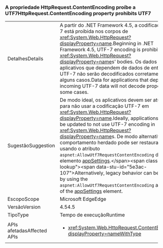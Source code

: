 ### <a name="httprequestcontentencoding-property-prohibits-utf7"></a><span data-ttu-id="5e3ac-101">A propriedade HttpRequest.ContentEncoding proíbe a UTF7</span><span class="sxs-lookup"><span data-stu-id="5e3ac-101">HttpRequest.ContentEncoding property prohibits UTF7</span></span>

|   |   |
|---|---|
|<span data-ttu-id="5e3ac-102">Detalhes</span><span class="sxs-lookup"><span data-stu-id="5e3ac-102">Details</span></span>|<span data-ttu-id="5e3ac-103">A partir do .NET Framework 4.5, a codificação UTF-7 está proibida nos corpos de <xref:System.Web.HttpRequest?displayProperty=name>.</span><span class="sxs-lookup"><span data-stu-id="5e3ac-103">Beginning in .NET Framework 4.5, UTF-7 encoding is prohibited in <xref:System.Web.HttpRequest?displayProperty=name>s' bodies.</span></span> <span data-ttu-id="5e3ac-104">Os dados para aplicativos que dependem de dados de entrada UTF-7 não serão decodificados corretamente em alguns casos.</span><span class="sxs-lookup"><span data-stu-id="5e3ac-104">Data for applications that depend on incoming UTF-7 data will not decode properly in some cases.</span></span>|
|<span data-ttu-id="5e3ac-105">Sugestão</span><span class="sxs-lookup"><span data-stu-id="5e3ac-105">Suggestion</span></span>|<span data-ttu-id="5e3ac-106">De modo ideal, os aplicativos devem ser atualizados para não usar a codificação UTF-7 em <xref:System.Web.HttpRequest?displayProperty=name>.</span><span class="sxs-lookup"><span data-stu-id="5e3ac-106">Ideally, applications should be updated to not use UTF-7 encoding in <xref:System.Web.HttpRequest?displayProperty=name>s.</span></span> <span data-ttu-id="5e3ac-107">De modo alternativo, o comportamento herdado pode ser restaurado usando o atributo <code>aspnet:AllowUtf7RequestContentEncoding</code> do elemento [appSettings](https://msdn.microsoft.com/library/hh975440(v=vs.110).aspx).</span><span class="sxs-lookup"><span data-stu-id="5e3ac-107">Alternatively, legacy behavior can be restored by using the <code>aspnet:AllowUtf7RequestContentEncoding</code> attribute of the [appSettings](https://msdn.microsoft.com/library/hh975440(v=vs.110).aspx) element.</span></span>|
|<span data-ttu-id="5e3ac-108">Escopo</span><span class="sxs-lookup"><span data-stu-id="5e3ac-108">Scope</span></span>|<span data-ttu-id="5e3ac-109">Microsoft Edge</span><span class="sxs-lookup"><span data-stu-id="5e3ac-109">Edge</span></span>|
|<span data-ttu-id="5e3ac-110">Versão</span><span class="sxs-lookup"><span data-stu-id="5e3ac-110">Version</span></span>|<span data-ttu-id="5e3ac-111">4.5</span><span class="sxs-lookup"><span data-stu-id="5e3ac-111">4.5</span></span>|
|<span data-ttu-id="5e3ac-112">Tipo</span><span class="sxs-lookup"><span data-stu-id="5e3ac-112">Type</span></span>|<span data-ttu-id="5e3ac-113">Tempo de execução</span><span class="sxs-lookup"><span data-stu-id="5e3ac-113">Runtime</span></span>|
|<span data-ttu-id="5e3ac-114">APIs afetadas</span><span class="sxs-lookup"><span data-stu-id="5e3ac-114">Affected APIs</span></span>|<ul><li><xref:System.Web.HttpRequest.ContentEncoding?displayProperty=nameWithType></li></ul>|

